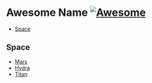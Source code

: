 # Awesome Name [![Awesome](https://cdn.rawgit.com/sindresorhus/awesome/d7305f38d29fed78fa85652e3a63e154dd8e8829/media/badge.svg)](https://github.com/sindresorhus/awesome)

* [Space](#Space)

## Space
 * [Mars](https://en.wikipedia.org/wiki/Mars)
 * [Hydra](https://en.wikipedia.org/wiki/Hydra)
 * [Titan](https://en.wikipedia.org/wiki/Titan_(moon))
